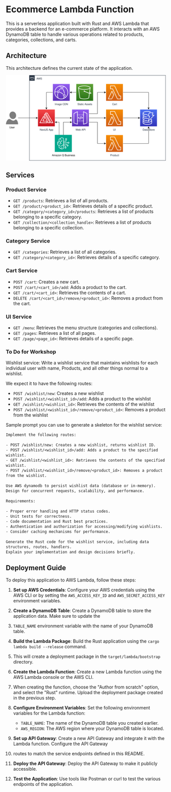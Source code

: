 # Ecommerce Lambda Function

This is a serverless application built with Rust and AWS Lambda that provides a backend for an e-commerce platform. 
It interacts with an AWS DynamoDB table to handle various operations related to products, categories, collections, 
and carts.

## Architecture 

This architecture defines the current state of the application.

![sls-shopping-cart.svg](./assets/imgs/sls-shopping-cart.svg)

## Services

### Product Service

- `GET /products`: Retrieves a list of all products.
- `GET /product/<product_id>`: Retrieves details of a specific product.
- `GET /category/<category_id>/products`: Retrieves a list of products belonging to a specific category.
- `GET /collection/<collection_handle>`: Retrieves a list of products belonging to a specific collection.

### Category Service

- `GET /categories`: Retrieves a list of all categories.
- `GET /category/<category_id>`: Retrieves details of a specific category.

### Cart Service

- `POST /cart`: Creates a new cart.
- `POST /cart/<cart_id>/add`: Adds a product to the cart.
- `GET /cart/<cart_id>`: Retrieves the contents of a cart.
- `DELETE /cart/<cart_id>/remove/<product_id>`: Removes a product from the cart.

### UI Service

- `GET /menu`: Retrieves the menu structure (categories and collections).
- `GET /pages`: Retrieves a list of all pages.
- `GET /page/<page_id>`: Retrieves details of a specific page.

### To Do for Workshop
Wishlist service: Write a wishlist service that maintains wishlists for each individual user with name, Products, and
all other things normal to a wishlist.

We expect it to have the following routes:
- `POST /wishlist/new`: Creates a new wishlist
- `POST /wishlist/<wishlist_id>/add`: Adds a product to the wishlist
- `GET /wishlist/<wishlist_id>`: Retrieves the contents of the wishlist
- `POST /wishlist/<wishlist_id>/remove/<product_id>`: Removes a product from the wishlist

Sample prompt you can use to generate a skeleton for the wishlist service:
```
Implement the following routes:

- POST /wishlist/new: Creates a new wishlist, returns wishlist ID.
- POST /wishlist/<wishlist_id>/add: Adds a product to the specified wishlist.
- GET /wishlist/<wishlist_id>: Retrieves the contents of the specified wishlist.
- POST /wishlist/<wishlist_id>/remove/<product_id>: Removes a product from the wishlist.

Use AWS dynamodb to persist wishlist data (database or in-memory). Design for concurrent requests, scalability, and performance.

Requirements:

- Proper error handling and HTTP status codes.
- Unit tests for correctness.
- Code documentation and Rust best practices.
- Authentication and authorization for accessing/modifying wishlists.
- Consider caching mechanisms for performance.

Generate the Rust code for the wishlist service, including data structures, routes, handlers. 
Explain your implementation and design decisions briefly.
```

## Deployment Guide

To deploy this application to AWS Lambda, follow these steps:

1. **Set up AWS Credentials**: Configure your AWS credentials using the AWS CLI or by setting the `AWS_ACCESS_KEY_ID` and `AWS_SECRET_ACCESS_KEY` environment variables.

2. **Create a DynamoDB Table**: Create a DynamoDB table to store the application data. Make sure to update the 
3. `TABLE_NAME` environment variable with the name of your DynamoDB table.

3. **Build the Lambda Package**: Build the Rust application using the `cargo lambda build --release` command. 
4. This will create a deployment package in the `target/lambda/bootstrap` directory.

4. **Create the Lambda Function**: Create a new Lambda function using the AWS Lambda console or the AWS CLI. 
5. When creating the function, choose the "Author from scratch" option, and select the "Rust" runtime. Upload the deployment package created in the previous step.

5. **Configure Environment Variables**: Set the following environment variables for the Lambda function:
    - `TABLE_NAME`: The name of the DynamoDB table you created earlier.
    - `AWS_REGION`: The AWS region where your DynamoDB table is located.

6. **Set up API Gateway**: Create a new API Gateway and integrate it with the Lambda function. Configure the API Gateway
7. routes to match the service endpoints defined in this README.

7. **Deploy the API Gateway**: Deploy the API Gateway to make it publicly accessible.

8. **Test the Application**: Use tools like Postman or curl to test the various endpoints of the application.


